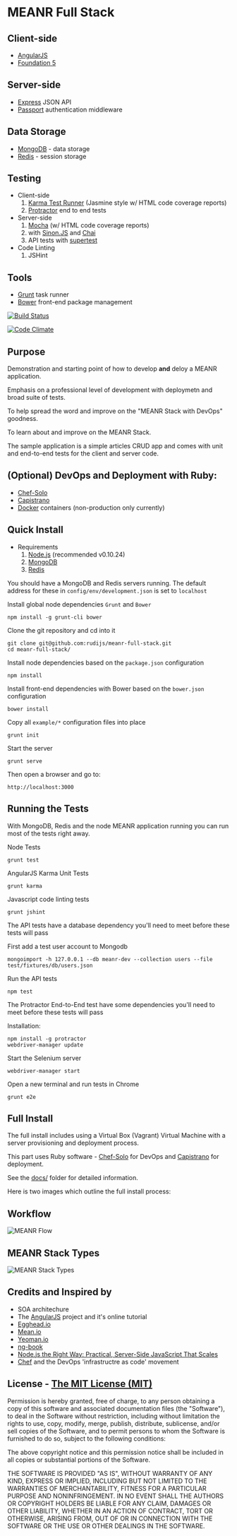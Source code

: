 # MEANR Full Stack

## Client-side

* [AngularJS](http://angularjs.org/)
* [Foundation 5](http://foundation.zurb.com/)

## Server-side

* [Express](http://expressjs.com/) JSON API
* [Passport](http://passportjs.org/) authentication middleware

## Data Storage

* [MongoDB](http://www.mongodb.org/) - data storage
* [Redis](http://redis.io/) - session storage

## Testing

* Client-side
    1. [Karma Test Runner](http://karma-runner.github.io/0.10/index.html) (Jasmine style w/ HTML code coverage reports)
    2. [Protractor](https://github.com/angular/protractor) end to end tests
* Server-side
    1. [Mocha](http://visionmedia.github.io/mocha/) (w/ HTML code coverage reports)
    2. with [Sinon.JS](http://sinonjs.org/) and [Chai](http://chaijs.com/)
    3. API tests with [supertest](https://github.com/visionmedia/supertest)
* Code Linting
    1. JSHint

## Tools

* [Grunt](http://gruntjs.com/) task runner
* [Bower](http://bower.io/) front-end package management

[![Build Status](https://travis-ci.org/rudijs/meanr-full-stack.png?branch=master)](https://travis-ci.org/rudijs/meanr-full-stack)

[![Code Climate](https://codeclimate.com/github/rudijs/meanr-full-stack.png)](https://codeclimate.com/github/rudijs/meanr-full-stack)

## Purpose

Demonstration and starting point of how to develop **and** deloy a MEANR application.

Emphasis on a professional level of development with deploymetn and broad suite of tests.

To help spread the word and improve on the "MEANR Stack with DevOps" goodness.

To learn about and improve on the MEANR Stack.

The sample application is a simple articles CRUD app and comes with unit and end-to-end tests for the client and server code.

## (Optional) DevOps and Deployment with Ruby:

* [Chef-Solo](http://docs.opscode.com/chef_solo.html)
* [Capistrano](http://www.capistranorb.com/)
* [Docker](http://www.docker.io/) containers (non-production only currently)

## Quick Install

* Requirements
    1. [Node.js](http://nodejs.org/) (recommended v0.10.24)
    2. [MongoDB](http://www.mongodb.com/)
    3. [Redis](http://redis.io/)

You should have a MongoDB and Redis servers running. The default address for these in `config/env/development.json` is set to `localhost`

Install global node dependencies `Grunt` and `Bower`

    npm install -g grunt-cli bower

Clone the git repository and cd into it

    git clone git@github.com:rudijs/meanr-full-stack.git
    cd meanr-full-stack/

Install node dependencies based on the `package.json` configuration

    npm install

Install front-end dependencies with Bower based on the `bower.json` configuration

    bower install

Copy all `example/*` configuration files into place

    grunt init

Start the server

    grunt serve

Then open a browser and go to:

    http://localhost:3000

## Running the Tests

With MongoDB, Redis and the node MEANR application running you can run most of the tests right away.

Node Tests

    grunt test

AngularJS Karma Unit Tests

    grunt karma

Javascript code linting tests

    grunt jshint

The API tests have a database dependency you'll need to meet before these tests will pass

First add a test user account to Mongodb

    mongoimport -h 127.0.0.1 --db meanr-dev --collection users --file test/fixtures/db/users.json

Run the API tests

    npm test

The Protractor End-to-End test have some dependencies you'll need to meet before these tests will pass

Installation:

    npm install -g protractor
    webdriver-manager update

Start the Selenium server

    webdriver-manager start

Open a new terminal and run tests in Chrome

    grunt e2e

## Full Install

The full install includes using a Virtual Box (Vagrant) Virtual Machine with a server provisioning and deployment process.

This part uses Ruby software - [Chef-Solo](http://docs.opscode.com/chef_solo.html) for DevOps and [Capistrano](http://www.capistranorb.com/) for deployment.

See the [docs/](https://github.com/rudijs/meanr-full-stack/tree/master/docs) folder for detailed information.

Here is two images which outline the full install process:

## Workflow
![MEANR Flow](https://dl.dropboxusercontent.com/u/7108604/meanr-full-stack-workflow_inkscape.png "MEANR Flow")

## MEANR Stack Types
![MEANR Stack Types](https://dl.dropboxusercontent.com/u/7108604/meanr-full-stack-types_inkscape.png "MEANR Stack Types")

## Credits and Inspired by

* SOA architechure
* The [AngularJS](http://angularjs.org/) project and it's online tutorial
* [Egghead.io](https://egghead.io/)
* [Mean.io](http://mean.io/)
* [Yeoman.io](http://yeoman.io/)
* [ng-book](https://www.ng-book.com/)
* [Node.js the Right Way: Practical, Server-Side JavaScript That Scales](http://pragprog.com/book/jwnode/node-js-the-right-way)
* [Chef](http://www.getchef.com/solutions/devops/) and the DevOps 'infrastructre as code' movement

## License - [The MIT License (MIT)](http://opensource.org/licenses/MIT)

Permission is hereby granted, free of charge, to any person obtaining a copy
of this software and associated documentation files (the "Software"), to deal
in the Software without restriction, including without limitation the rights
to use, copy, modify, merge, publish, distribute, sublicense, and/or sell
copies of the Software, and to permit persons to whom the Software is
furnished to do so, subject to the following conditions:

The above copyright notice and this permission notice shall be included in
all copies or substantial portions of the Software.

THE SOFTWARE IS PROVIDED "AS IS", WITHOUT WARRANTY OF ANY KIND, EXPRESS OR
IMPLIED, INCLUDING BUT NOT LIMITED TO THE WARRANTIES OF MERCHANTABILITY,
FITNESS FOR A PARTICULAR PURPOSE AND NONINFRINGEMENT. IN NO EVENT SHALL THE
AUTHORS OR COPYRIGHT HOLDERS BE LIABLE FOR ANY CLAIM, DAMAGES OR OTHER
LIABILITY, WHETHER IN AN ACTION OF CONTRACT, TORT OR OTHERWISE, ARISING FROM,
OUT OF OR IN CONNECTION WITH THE SOFTWARE OR THE USE OR OTHER DEALINGS IN
THE SOFTWARE.
